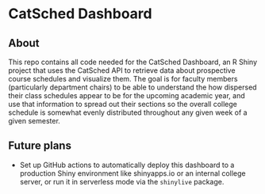 # CatSched Dashboard

## About

This repo contains all code needed for the CatSched Dashboard, an R Shiny project that uses the CatSched API to retrieve data about prospective course schedules and visualize them. The goal is for faculty members (particularly department chairs) to be able to understand the how dispersed their class schedules appear to be for the upcoming academic year, and use that information to spread out their sections so the overall college schedule is somewhat evenly distributed throughout any given week of a given semester.

## Future plans

- Set up GitHub actions to automatically deploy this dashboard to a production Shiny environment like shinyapps.io or an internal college server, or run it in serverless mode via the `shinylive` package.